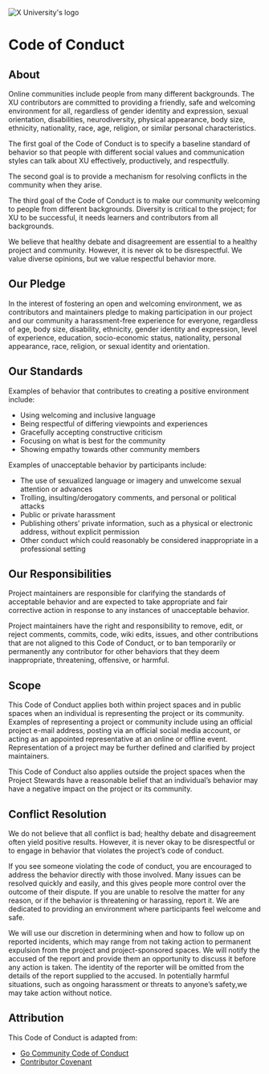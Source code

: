 ![X University's logo](https://iili.io/JEMl1un.md.png)
# Code of Conduct

## About
Online communities include people from many different backgrounds. The XU contributors are committed to providing a friendly, 
safe and welcoming environment for all, regardless of gender identity and expression, sexual orientation, disabilities, 
neurodiversity, physical appearance, body size, ethnicity, nationality, race, age, religion, or similar personal characteristics.

The first goal of the Code of Conduct is to specify a baseline standard of behavior so that people with different 
social values and communication styles can talk about XU effectively, productively, and respectfully.

The second goal is to provide a mechanism for resolving conflicts in the community when they arise.

The third goal of the Code of Conduct is to make our community welcoming to people from different backgrounds. 
Diversity is critical to the project; for XU to be successful, it needs learners and contributors from all backgrounds.

We believe that healthy debate and disagreement are essential to a healthy project and community. 
However, it is never ok to be disrespectful. We value diverse opinions, but we value respectful behavior more.

## Our Pledge
In the interest of fostering an open and welcoming environment, we as contributors and maintainers
pledge to making participation in our project and our community a harassment-free experience for everyone,
regardless of age, body size, disability, ethnicity, gender identity and expression, level of experience,
education, socio-economic status, nationality, personal appearance, race, religion, or sexual identity
and orientation.

## Our Standards
Examples of behavior that contributes to creating a positive environment include:
* Using welcoming and inclusive language
* Being respectful of differing viewpoints and experiences
* Gracefully accepting constructive criticism
* Focusing on what is best for the community
* Showing empathy towards other community members

Examples of unacceptable behavior by participants include:
* The use of sexualized language or imagery and unwelcome sexual attention or advances
* Trolling, insulting/derogatory comments, and personal or political attacks
* Public or private harassment
* Publishing others’ private information, such as a physical or electronic address, without explicit permission
* Other conduct which could reasonably be considered inappropriate in a professional setting

## Our Responsibilities
Project maintainers are responsible for clarifying the standards of acceptable behavior and are expected
to take appropriate and fair corrective action in response to any instances of unacceptable behavior.

Project maintainers have the right and responsibility to remove, edit, or reject comments, commits, code, wiki edits,
issues, and other contributions that are not aligned to this Code of Conduct, or to ban temporarily or permanently any
contributor for other behaviors that they deem inappropriate, threatening, offensive, or harmful.

## Scope
This Code of Conduct applies both within project spaces and in public spaces when an individual is representing the project
or its community. Examples of representing a project or community include using an official project e-mail address, posting
via an official social media account, or acting as an appointed representative at an online or offline event.
Representation of a project may be further defined and clarified by project maintainers.

This Code of Conduct also applies outside the project spaces when the Project Stewards have a reasonable belief that
an individual’s behavior may have a negative impact on the project or its community.

## Conflict Resolution
We do not believe that all conflict is bad; healthy debate and disagreement often yield positive results.
However, it is never okay to be disrespectful or to engage in behavior that violates the project’s code of conduct.

If you see someone violating the code of conduct, you are encouraged to address the behavior directly with those involved.
Many issues can be resolved quickly and easily, and this gives people more control over the outcome of their dispute.
If you are unable to resolve the matter for any reason, or if the behavior is threatening or harassing, report it.
We are dedicated to providing an environment where participants feel welcome and safe.

We will use our discretion in determining when and how to follow up on reported incidents,
which may range from not taking action to permanent expulsion from the project and project-sponsored spaces.
We will notify the accused of the report and provide them an opportunity to discuss it before any action is taken.
The identity of the reporter will be omitted from the details of the report supplied to the accused.
In potentially harmful situations, such as ongoing harassment or threats to anyone’s safety,we may take action without notice.

## Attribution
This Code of Conduct is adapted from:
* [Go Community Code of Conduct](https://go.dev/conduct)
* [Contributor Covenant](https://www.contributor-covenant.org/version/1/4/code-of-conduct.html)